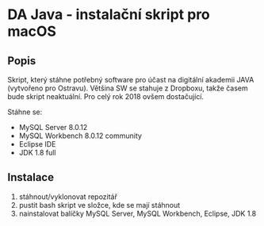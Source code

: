 # DA Java - instalační skript pro macOS

## Popis
Skript, který stáhne potřebný software pro účast na digitální akademii JAVA (vytvořeno pro Ostravu).
Většina SW se stahuje z Dropboxu, takže časem bude skript neaktuální. Pro celý rok 2018 ovšem dostačující.

Stáhne se:
- MySQL Server 8.0.12
- MySQL Workbench 8.0.12 community
- Eclipse IDE
- JDK 1.8 full

## Instalace
1) stáhnout/vyklonovat repozitář
2) pustit bash skript ve složce, kde se mají stáhnout
3) nainstalovat balíčky MySQL Server, MySQL Workbench, Eclipse, JDK 1.8
